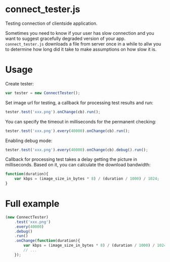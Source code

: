 # connect_tester.js


Testing connection of clientside application.

Sometimes you need to know if your user has slow connection and you want to suggest
gracefully degraded version of your app. ``connect_tester.js`` downloads a file
from server once in a while to allw you to determine how long did it take to make assumptions
on how slow it is.


# Usage


Create tester:
```js
var tester = new ConnectTester();
```

Set image url for testing, a callback for processing test results and run:
```js
tester.test('xxx.png').onChange(cb).run();
```

You can specify the timeout in milliseconds for the permanent checking:
```js
tester.test('xxx.png').every(40000).onChange(cb).run();
```

Enabling debug mode:
```js
tester.test('xxx.png').every(40000).onChange(cb).debug().run();
```

Сallback for processing test takes a delay getting the picture in milliseconds.
Based on it, you can calculate the download bandwidth:
```js
function(duration){
    var kbps = (image_size_in_bytes * 8) / (duration / 1000) / 1024;
}
```


# Full example


```js
(new ConnectTester)
    .test('xxx.png')
    .every(40000)
    .debug()
    .run()
    .onChange(function(duration){
        var kbps = (image_size_in_bytes * 8) / (duration / 1000) / 1024;
        // ...
    });
```
